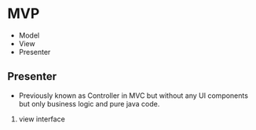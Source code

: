# MVP

- Model
- View
- Presenter

## Presenter

- Previously known as Controller in MVC but without any UI components but only business logic and pure java code.

1. view interface
